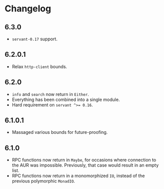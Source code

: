# Changelog

## 6.3.0

- `servant-0.17` support.

## 6.2.0.1

- Relax `http-client` bounds.

## 6.2.0

- `info` and `search` now return in `Either`.
- Everything has been combined into a single module.
- Hard requirement on `servant ^>= 0.16`.

## 6.1.0.1

- Massaged various bounds for future-proofing.

## 6.1.0

- RPC functions now return in `Maybe`, for occasions where connection to the AUR
  was impossible. Previously, that case would result in an empty list.
- RPC functions now return in a monomorphized `IO`, instead of the previous
  polymorphic `MonadIO`.
